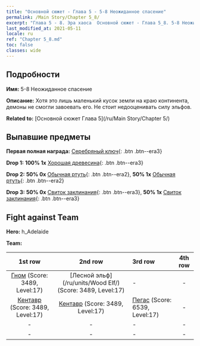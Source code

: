 ```yaml
---
title: "Основной сюжет - Глава 5 - 5-8 Неожиданное спасение"
permalink: /Main Story/Chapter 5_8/
excerpt: "Глава 5 - 8. Эра хаоса  Основной сюжет - Глава 5_8. 5-8 Неожиданное спасение"
last_modified_at: 2021-05-11
locale: ru
ref: "Chapter 5_8.md"
toc: false
classes: wide
---
```


## Подробности

 **Имя:** 5-8 Неожиданное спасение

 **Описание:** Хотя это лишь маленький кусок земли на краю континента, демоны не смогли завоевать его. Не стоит недооценивать силу эльфов.

 **Related to:** [Основной сюжет Глава 5](/ru/Main Story/Chapter 5/)

## Выпавшие предметы

 **Первая полная награда:** [Серебряный ключ](/ItemsRU/con_693/){: .btn .btn--era3}

 **Drop 1:** **100% 1x** [Хорошая древесина](/ItemsRU/mat_13/){: .btn .btn--era3}

 **Drop 2:** **50% 0x** [Обычная ртуть](/ItemsRU/mat_8/){: .btn .btn--era2}, **50% 1x** [Обычная ртуть](/ItemsRU/mat_8/){: .btn .btn--era2}

 **Drop 3:** **50% 0x** [Свиток заклинания](/ItemsRU/con_694/){: .btn .btn--era3}, **50% 1x** [Свиток заклинания](/ItemsRU/con_694/){: .btn .btn--era3}


## Fight against Team
 **Hero:** h_Adelaide

 **Team:**


  | 1st row | 2nd row | 3rd row | 4th row |
  |:----:|:----:|:----|:----:|
  | [Гном](/ru/units/Dwarf/) (Score: 3489, Level:17)  | [Лесной эльф](/ru/units/Wood Elf/) (Score: 3489, Level:17)  | - | - |
  | [Кентавр](/ru/units/Centaur/) (Score: 3489, Level:17)  | [Кентавр](/ru/units/Centaur/) (Score: 3489, Level:17)  | [Пегас](/ru/units/Pegasus/) (Score: 6539, Level:17)  | - |
  | - | - | - | - |
  | - | - | - | - |


